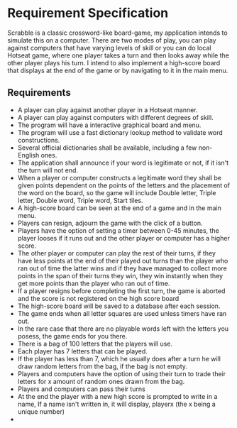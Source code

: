 # Requirement Specification

Scrabble is a classic crossword-like board-game, my application intends to simulate this on a computer. There are two modes of play, you can play against computers that have varying levels of skill or you can do local Hotseat game, where one player takes a turn and then looks away while the other player plays his turn. I intend to also implement a high-score board that displays at the end of the game or by navigating to it in the main menu.

## Requirements

* A player can play against another player in a Hotseat manner.
* A player can play against computers with different degrees of skill.
* The program will have a interactive graphical board and menu.
* The program will use a fast dictionary lookup method to validate word constructions.
* Several official dictionaries shall be available, including a few non-English ones. 
* The application shall announce if your word is legitimate or not, if it isn't the turn will not end.
* When a player or computer constructs a legitimate word they shall be given points dependent on the points of the letters and the placement of the word on the board, so the game will include Double letter, Triple letter, Double word, Triple word, Start tiles.
* A high-score board can be seen at the end of a game and in the main menu.
* Players can resign, adjourn the game with the click of a button.
* Players have the option of setting a timer between 0-45 minutes, the player looses if it runs out and the other player or computer has a higher score.
* The other player or computer can play the rest of their turns, if they have less points at the end of their played out turns than the player who ran out of time the latter wins and if they have managed to collect more points in the span of their turns they win, they win instantly when they get more points than the player who ran out of time.
* If a player resigns before completing the first turn, the game is aborted and the score is not registered on the high score board
* The high-score board will be saved to a database after each session.
* The game ends when all letter squares are used unless timers have ran out.
* In the rare case that there are no playable words left with the letters you posess, the game ends for you there.
* There is a bag of 100 letters that the players will use.
* Each player has 7 letters that can be played.
* If the player has less than 7, which he usually does after a turn he will draw random letters from the bag, if the bag is not empty.
* Players and computers have the option of using their turn to trade their letters for x amount of random ones drawn from the bag.
* Players and computers can pass their turns 
* At the end the player with a new high score is prompted to write in a name, If a name isn't written in, it will display, playerx (the x being a unique number)
*

